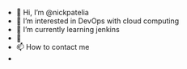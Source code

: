 - 👋 Hi, I’m @nickpatelia
- 👀 I’m interested in DevOps with cloud computing 
- 🌱 I’m currently learning jenkins
- 💞️ 
- 📫 How to contact me
-

<!---
nickpatelia/nickpatelia is a ✨ special ✨ repository because its `README.md` (this file) appears on your GitHub profile.
You can click the Preview link to take a look at your changes.
--->
